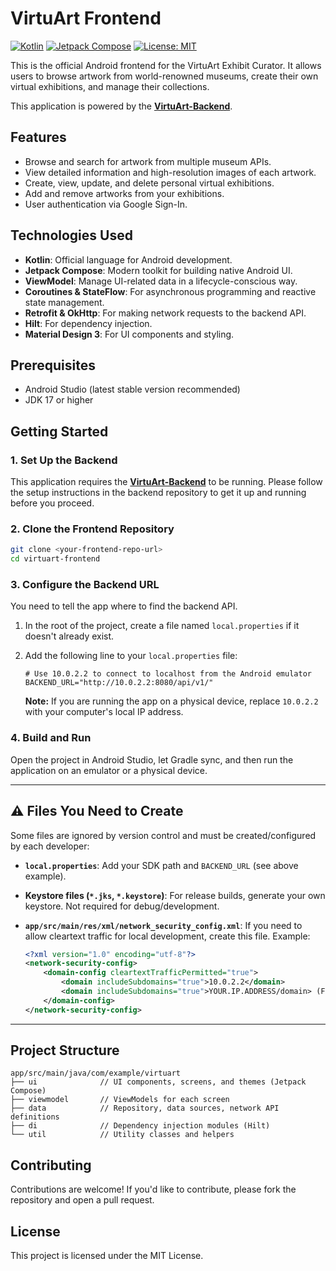 # VirtuArt Frontend

[![Kotlin](https://img.shields.io/badge/Kotlin-1.9.x-blue.svg)](https://kotlinlang.org)
[![Jetpack Compose](https://img.shields.io/badge/Jetpack%20Compose-1.6.x-brightgreen.svg)](https://developer.android.com/jetpack/compose)
[![License: MIT](https://img.shields.io/badge/License-MIT-yellow.svg)](https://opensource.org/licenses/MIT)

This is the official Android frontend for the VirtuArt Exhibit Curator. It allows users to browse artwork from world-renowned museums, create their own virtual exhibitions, and manage their collections.

This application is powered by the **[VirtuArt-Backend](https://github.com/tchabva/virtuart-backend)**.

## Features
-   Browse and search for artwork from multiple museum APIs.
-   View detailed information and high-resolution images of each artwork.
-   Create, view, update, and delete personal virtual exhibitions.
-   Add and remove artworks from your exhibitions.
-   User authentication via Google Sign-In.

## Technologies Used
-   **Kotlin**: Official language for Android development.
-   **Jetpack Compose**: Modern toolkit for building native Android UI.
-   **ViewModel**: Manage UI-related data in a lifecycle-conscious way.
-   **Coroutines & StateFlow**: For asynchronous programming and reactive state management.
-   **Retrofit & OkHttp**: For making network requests to the backend API.
-   **Hilt**: For dependency injection.
-   **Material Design 3**: For UI components and styling.

## Prerequisites
-   Android Studio (latest stable version recommended)
-   JDK 17 or higher

## Getting Started

### 1. Set Up the Backend
This application requires the **[VirtuArt-Backend](https://github.com/tchabva/virtuart-backend)** to be running. Please follow the setup instructions in the backend repository to get it up and running before you proceed.

### 2. Clone the Frontend Repository
```bash
git clone <your-frontend-repo-url>
cd virtuart-frontend
```

### 3. Configure the Backend URL
You need to tell the app where to find the backend API.

1.  In the root of the project, create a file named `local.properties` if it doesn't already exist.
2.  Add the following line to your `local.properties` file:

    ```properties
    # Use 10.0.2.2 to connect to localhost from the Android emulator
    BACKEND_URL="http://10.0.2.2:8080/api/v1/"
    ```
    **Note:** If you are running the app on a physical device, replace `10.0.2.2` with your computer's local IP address.

### 4. Build and Run
Open the project in Android Studio, let Gradle sync, and then run the application on an emulator or a physical device.

---

## ⚠️ Files You Need to Create

Some files are ignored by version control and must be created/configured by each developer:

- **`local.properties`**: Add your SDK path and `BACKEND_URL` (see above example).
- **Keystore files (`*.jks`, `*.keystore`)**: For release builds, generate your own keystore. Not required for debug/development.
- **`app/src/main/res/xml/network_security_config.xml`**: If you need to allow cleartext traffic for local development, create this file. Example:

    ```xml
    <?xml version="1.0" encoding="utf-8"?>
    <network-security-config>
        <domain-config cleartextTrafficPermitted="true">
            <domain includeSubdomains="true">10.0.2.2</domain>
            <domain includeSubdomains="true">YOUR.IP.ADDRESS/domain> (For Local Device)
        </domain-config>
    </network-security-config>
    ```

---

## Project Structure
```
app/src/main/java/com/example/virtuart
├── ui              // UI components, screens, and themes (Jetpack Compose)
├── viewmodel       // ViewModels for each screen
├── data            // Repository, data sources, network API definitions
├── di              // Dependency injection modules (Hilt)
└── util            // Utility classes and helpers
```

## Contributing
Contributions are welcome! If you'd like to contribute, please fork the repository and open a pull request.

## License
This project is licensed under the MIT License.
